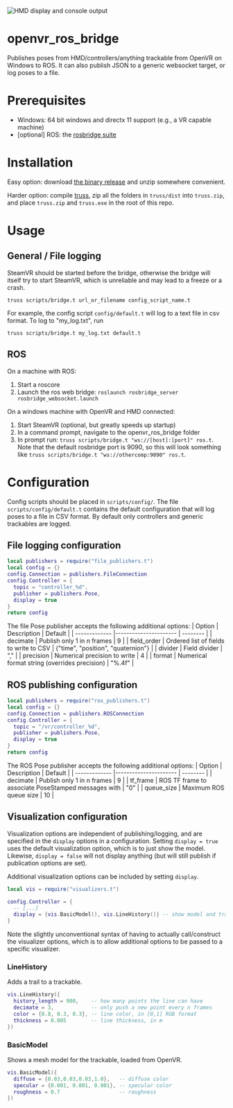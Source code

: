 ![HMD display and console output](screenshot.png?raw=true)

# openvr_ros_bridge
Publishes poses from HMD/controllers/anything trackable from OpenVR on Windows
to ROS. It can also publish JSON to a generic websocket target, or log poses
to a file.

# Prerequisites

* Windows: 64 bit windows and directx 11 support (e.g., a VR
  capable machine)
* [optional] ROS: the [rosbridge suite](http://wiki.ros.org/rosbridge_suite)

# Installation

Easy option: download [the binary release](https://github.com/personalrobotics/openvr_ros_bridge/releases/tag/v0.2.0)
and unzip somewhere convenient.

Harder option: compile [truss](https://github.com/PyryM/truss),
zip all the folders in `truss/dist` into `truss.zip`, and place `truss.zip` and
`truss.exe` in the root of this repo.

# Usage

## General / File logging

SteamVR should be started before the bridge, otherwise the bridge will itself
try to start SteamVR, which is unreliable and may lead to a freeze or a crash.

`truss scripts/bridge.t url_or_filename config_script_name.t`

For example, the config script `config/default.t` will log to a text file in
csv format. To log to "my_log.txt", run

`truss scripts/bridge.t my_log.txt default.t`

## ROS

On a machine with ROS:

1. Start a roscore
2. Launch the ros web bridge: `roslaunch rosbridge_server rosbridge_websocket.launch`

On a windows machine with OpenVR and HMD connected:

1. Start SteamVR (optional, but greatly speeds up startup)
2. In a command prompt, navigate to the openvr_ros_bridge folder
3. In prompt run: `truss scripts/bridge.t "ws://[host]:[port]" ros.t`. Note that the
default rosbridge port is 9090, so this will look something like
`truss scripts/bridge.t "ws://othercomp:9090" ros.t`.

# Configuration

Config scripts should be placed in `scripts/config/`.
The file `scripts/config/default.t` contains the default configuration that will
log poses to a file in CSV format. By default only controllers and generic
trackables are logged.

## File logging configuration

```lua
local publishers = require("file_publishers.t")
local config = {}
config.Connection = publishers.FileConnection
config.Controller = {
  topic = "controller_%d",
  publisher = publishers.Pose,
  display = true
}
return config
```

The file Pose publisher accepts the following additional options:
| Option        | Description           | Default  |
| ------------- |---------------------- | -------- |
| decimate      | Publish only 1 in n frames | 9 |
| field_order   | Ordered list of fields to write to CSV | {"time", "position", "quaternion"} |
| divider       | Field divider      | "," |
| precision     | Numerical precision to write | 4 |
| format        | Numerical format string (overrides precision) | "%.4f" |

## ROS publishing configuration

```lua
local publishers = require("ros_publishers.t")
local config = {}
config.Connection = publishers.ROSConnection
config.Controller = {
  topic = "/vr/controller_%d",
  publisher = publishers.Pose,
  display = true
}
return config
```

The ROS Pose publisher accepts the following additional options:
| Option        | Description           | Default  |
| ------------- |---------------------- | -------- |
| decimate      | Publish only 1 in n frames | 9 |
| tf_frame   | ROS TF frame to associate PoseStamped messages with | "0" |
| queue_size       | Maximum ROS queue size  | 10 |


## Visualization configuration

Visualization options are independent of publishing/logging, and are specified
in the `display` options in a configuration. Setting `display = true` uses the
default visualization option, which is to just show the model. Likewise,
`display = false` will not display anything (but will still publish if publication
options are set).

Additional visualization options can be included by setting `display`.
```lua
local vis = require("visualizers.t")

config.Controller = {
  -- [...]
  display = {vis.BasicModel(), vis.LineHistory()} -- show model and trails
}
```

Note the slightly unconventional syntax of having to actually call/construct
the visualizer options, which is to allow additional options to be passed to
a specific visualizer.

### LineHistory
Adds a trail to a trackable.

```lua
vis.LineHistory({
  history_length = 900,    -- how many points the line can have
  decimate = 3,            -- only push a new point every n frames
  color = {0.8, 0.3, 0.3}, -- line color, in [0,1] RGB format
  thickness = 0.005        -- line thickness, in m
})
```

### BasicModel
Shows a mesh model for the trackable, loaded from OpenVR.

```lua
vis.BasicModel({
  diffuse = {0.03,0.03,0.03,1.0},   -- diffuse color
  specular = {0.001, 0.001, 0.001}, -- specular color
  roughness = 0.7                   -- roughness
})
```
